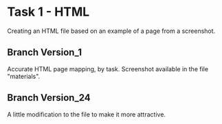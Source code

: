 # Task 1 - HTML
Creating an HTML file based on an example of a page from a screenshot.

## Branch Version_1
Accurate HTML page mapping, by task. 
Screenshot available in the file "materials".

## Branch Version_24
A little modification to the file to make it more attractive.